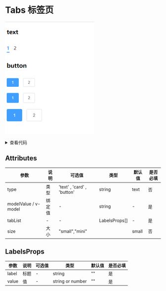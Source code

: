 # Tabs 标签页

![alt](./../../public/component/tabs.png)

<details>
<summary>查看代码</summary>

```vue
<template>
  <div>
    <h3>text</h3>
    <Tabs v-model="tabValue" :tabList="tabList"></Tabs>
  </div>
  <div>
    <h3>button</h3>
    <Tabs v-model="tabValue" type="button" size="mini" :tabList="tabList"></Tabs>
    <Tabs v-model="tabValue" type="button" size="small" :tabList="tabList"></Tabs>
    <Tabs v-model="tabValue" type="button" size="midium" :tabList="tabList"></Tabs>
  </div>
</template>

<script lang="ts" setup>
import { Tabs } from "zgy-ui";
import { ref } from "vue";
let tabValue = ref<string>("1")
let tabList = ref([
  {
    label: "1",
    value: 1
  },
  {
    label: "2",
    value: 2
  }
])
</script>
```

</details>

## Attributes

| 参数| 说明 |可选值|类型|默认值| 是否必填|
|-----| -------|-----|---|-------|----|
| type| 类型 | 'text' , 'card' , 'button' |string | text |否|
| modelValue / v-model| 绑定值 | - | string | - |是|
| tabList| - | - | LabelsProps[] | - |是|
| size| 大小 | "small","mini" |  | small |否|

## LabelsProps

| 参数| 说明 |可选值|类型|默认值| 是否必填|
|-----| -------|-----|---|-------|----|
| label| 标题 | - |string | "" |是|
| value| 值 | - | string or number | "" |是|
